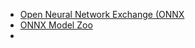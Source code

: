 - [Open Neural Network Exchange (ONNX](https://onnx.ai/)
- [ONNX Model Zoo](https://github.com/onnx/models/blob/main/README.md)
- 
